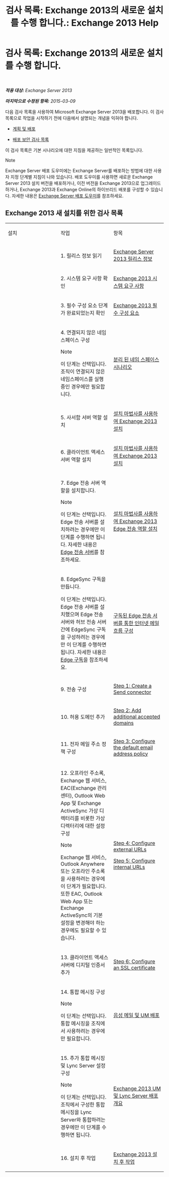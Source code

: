 ﻿---
title: '검사 목록: Exchange 2013의 새로운 설치를 수행 합니다.: Exchange 2013 Help'
TOCTitle: '검사 목록: Exchange 2013의 새로운 설치를 수행 합니다.'
ms:assetid: f70d9dd3-7370-472e-b05e-1ea1671272b2
ms:mtpsurl: https://technet.microsoft.com/ko-kr/library/Ff805042(v=EXCHG.150)
ms:contentKeyID: 50484527
ms.date: 05/22/2018
mtps_version: v=EXCHG.150
ms.translationtype: MT
---

# 검사 목록: Exchange 2013의 새로운 설치를 수행 합니다.

 

_**적용 대상:** Exchange Server 2013_

_**마지막으로 수정된 항목:** 2015-03-09_

다음 검사 목록을 사용하여 Microsoft Exchange Server 2013을 배포합니다. 이 검사 목록으로 작업을 시작하기 전에 다음에서 설명되는 개념을 익혀야 합니다.

  - [계획 및 배포](planning-and-deployment-for-exchange-2013-installation-instructions.md)

  - [배포 보안 검사 목록](deployment-security-checklist-exchange-2013-help.md)

이 검사 목록은 기본 시나리오에 대한 지침을 제공하는 일반적인 목록입니다.


> [!NOTE]
> Exchange Server 배포 도우미에는 Exchange Server를 배포하는 방법에 대한 사용자 지정 단계별 지침이 나와 있습니다. 배포 도우미를 사용하면 새로운 Exchange Server 2013 설치 버전을 배포하거나, 이전 버전을 Exchange 2013으로 업그레이드하거나, Exchange 2013과 Exchange Online의 하이브리드 배포를 구성할 수 있습니다. 자세한 내용은 <A href="exchange-server-deployment-assistant-exchange-2013-help.md">Exchange Server 배포 도우미</A>를 참조하세요.



## Exchange 2013 새 설치를 위한 검사 목록


<table>
<colgroup>
<col style="width: 33%" />
<col style="width: 33%" />
<col style="width: 33%" />
</colgroup>
<tbody>
<tr class="odd">
<td><p>설치</p></td>
<td><p>작업</p></td>
<td><p>항목</p></td>
</tr>
<tr class="even">
<td><p></p></td>
<td><p>1. 릴리스 정보 읽기</p></td>
<td><p><a href="release-notes-for-exchange-2013-exchange-2013-help.md">Exchange Server 2013 릴리스 정보</a></p></td>
</tr>
<tr class="odd">
<td> </td>
<td><p>2. 시스템 요구 사항 확인</p></td>
<td><p><a href="exchange-2013-system-requirements-exchange-2013-help.md">Exchange 2013 시스템 요구 사항</a></p></td>
</tr>
<tr class="even">
<td> </td>
<td><p>3. 필수 구성 요소 단계가 완료되었는지 확인</p></td>
<td><p><a href="exchange-2013-prerequisites-exchange-2013-help.md">Exchange 2013 필수 구성 요소</a></p></td>
</tr>
<tr class="odd">
<td> </td>
<td><p>4. 연결되지 않은 네임스페이스 구성</p>

> [!NOTE]
> 이 단계는 선택입니다. 조직이 연결되지 않은 네임스페이스를 실행 중인 경우에만 필요합니다.


</td>
<td><p><a href="disjoint-namespace-scenarios-exchange-2013-help.md">분리 된 네임 스페이스 시나리오</a></p></td>
</tr>
<tr class="even">
<td> </td>
<td><p>5. 사서함 서버 역할 설치</p></td>
<td><p><a href="install-exchange-2013-using-the-setup-wizard-exchange-2013-help.md">설치 마법사를 사용하여 Exchange 2013 설치</a></p></td>
</tr>
<tr class="odd">
<td> </td>
<td><p>6. 클라이언트 액세스 서버 역할 설치</p></td>
<td><p><a href="install-exchange-2013-using-the-setup-wizard-exchange-2013-help.md">설치 마법사를 사용하여 Exchange 2013 설치</a></p></td>
</tr>
<tr class="even">
<td><p></p></td>
<td><p>7. Edge 전송 서버 역할을 설치합니다.</p>

> [!NOTE]
> 이 단계는 선택입니다. Edge 전송 서버를 설치하려는 경우에만 이 단계를 수행하면 됩니다. 자세한 내용은 <A href="edge-transport-servers-exchange-2013-help.md">Edge 전송 서버</A>를 참조하세요.


</td>
<td><p><a href="install-the-exchange-2013-edge-transport-role-using-the-setup-wizard-exchange-2013-help.md">설치 마법사를 사용하여 Exchange 2013 Edge 전송 역할 설치</a></p></td>
</tr>
<tr class="odd">
<td><p></p></td>
<td><p>8. EdgeSync 구독을 만듭니다.</p>
<p>이 단계는 선택입니다. Edge 전송 서버를 설치했으며 Edge 전송 서버와 허브 전송 서버 간에 EdgeSync 구독을 구성하려는 경우에만 이 단계를 수행하면 됩니다. 자세한 내용은 <a href="edge-subscriptions-exchange-2013-help.md">Edge 구독</a>을 참조하세요.</p></td>
<td><p><a href="configure-internet-mail-flow-through-a-subscribed-edge-transport-server-exchange-2013-help.md">구독된 Edge 전송 서버를 통한 인터넷 메일 흐름 구성</a></p></td>
</tr>
<tr class="even">
<td><p></p></td>
<td><p>9. 전송 구성</p></td>
<td><p><a href="configure-mail-flow-and-client-access-exchange-2013-help.md">Step 1: Create a Send connector</a></p></td>
</tr>
<tr class="odd">
<td><p></p></td>
<td><p>10. 허용 도메인 추가</p></td>
<td><p><a href="configure-mail-flow-and-client-access-exchange-2013-help.md">Step 2: Add additional accepted domains</a></p></td>
</tr>
<tr class="even">
<td><p></p></td>
<td><p>11. 전자 메일 주소 정책 구성</p></td>
<td><p><a href="configure-mail-flow-and-client-access-exchange-2013-help.md">Step 3: Configure the default email address policy</a></p></td>
</tr>
<tr class="odd">
<td> </td>
<td><p>12. 오프라인 주소록, Exchange 웹 서비스, EAC(Exchange 관리 센터), Outlook Web App 및 Exchange ActiveSync 가상 디렉터리를 비롯한 가상 디렉터리에 대한 설정 구성</p>

> [!NOTE]
> Exchange 웹 서비스, Outlook Anywhere 또는 오프라인 주소록을 사용하려는 경우에 이 단계가 필요합니다. 또한 EAC, Outlook Web App 또는 Exchange ActiveSync의 기본 설정을 변경해야 하는 경우에도 필요할 수 있습니다.


</td>
<td><p><a href="configure-mail-flow-and-client-access-exchange-2013-help.md">Step 4: Configure external URLs</a></p>
<p><a href="configure-mail-flow-and-client-access-exchange-2013-help.md">Step 5: Configure internal URLs</a></p></td>
</tr>
<tr class="even">
<td> </td>
<td><p>13. 클라이언트 액세스 서버에 디지털 인증서 추가</p></td>
<td><p><a href="configure-mail-flow-and-client-access-exchange-2013-help.md">Step 6: Configure an SSL certificate</a></p></td>
</tr>
<tr class="odd">
<td> </td>
<td><p>14. 통합 메시징 구성</p>

> [!NOTE]
> 이 단계는 선택입니다. 통합 메시징을 조직에서 사용하려는 경우에만 필요합니다.


</td>
<td><p><a href="deploying-voice-mail-and-um-exchange-2013-help.md">음성 메일 및 UM 배포</a></p></td>
</tr>
<tr class="even">
<td><p></p></td>
<td><p>15. 추가 통합 메시징 및 Lync Server 설정 구성</p>

> [!NOTE]
> 이 단계는 선택입니다. 조직에서 구성한 통합 메시징을 Lync Server와 통합하려는 경우에만 이 단계를 수행하면 됩니다.


</td>
<td><p><a href="deploying-exchange-2013-um-and-lync-server-overview-exchange-2013-help.md">Exchange 2013 UM 및 Lync Server 배포 개요</a></p></td>
</tr>
<tr class="odd">
<td> </td>
<td><p>16. 설치 후 작업</p></td>
<td><p><a href="exchange-2013-post-installation-tasks-exchange-2013-help.md">Exchange 2013 설치 후 작업</a></p></td>
</tr>
</tbody>
</table>

